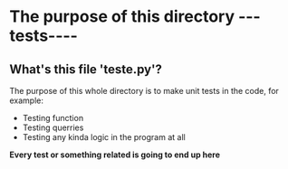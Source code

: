 <h1>The purpose of this directory <strong>---tests----</strong></h1>

<h2><strong>What's this file 'teste.py'?</strong></h2>

<p>The purpose of this whole directory is to make unit tests in the code, for example:</p>

<ul>
<li>Testing function</li>
<li>Testing querries</li>
<li>Testing any kinda logic in the program at all</li>
</ul>

<p><strong>Every test or something related is going to end up here</strong></p>
